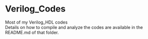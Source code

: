 # Verilog_Codes
Most of my Verilog_HDL codes <br>
Details on how to compile and analyze the codes are available in the README.md of that folder.
